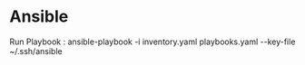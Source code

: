 # Ansible

Run Playbook : ansible-playbook -i inventory.yaml playbooks.yaml --key-file ~/.ssh/ansible